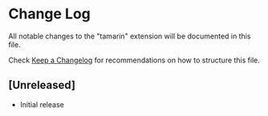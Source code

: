 # Change Log

All notable changes to the "tamarin" extension will be documented in this file.

Check [Keep a Changelog](http://keepachangelog.com/) for recommendations on how to structure this file.

## [Unreleased]

- Initial release